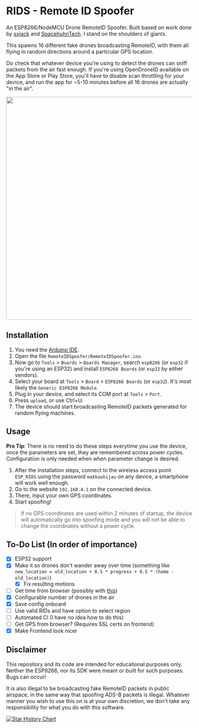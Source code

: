# RIDS - Remote ID Spoofer

An ESP8266/NodeMCU Drone RemoteID Spoofer.
Built based on work done by [sxjack](https://github.com/sxjack/uav_electronic_ids) and [SpacehuhnTech](https://github.com/SpacehuhnTech/esp8266_deauther).
I stand on the shoulders of giants.

This spawns 16 different fake drones broadcasting RemoteID, with them all flying in random directions around a particular GPS location.

Do check that whatever device you're using to detect the drones can sniff packets from the air fast enough.
If you're using OpenDroneID available on the App Store or Play Store, you'll have to disable scan throttling for your device, and run the app for ~5-10 minutes before all 16 drones are actually "in the air".

<img src="./images/proof.jpg"  width="600">

## Installation

1. You need the [Arduino IDE](https://www.arduino.cc/en/software).
2. Open the file `RemoteIDSpoofer/RemoteIDSpoofer.ino`.
3. Now go to `Tools` > `Boards` > `Boards Manager`, search `esp8266` (or `esp32` if you're using an ESP32) and install `ESP8266 Boards` (or `esp32` by either vendors).
4. Select your board at `Tools` > `Board` > `ESP8266 Boards` (or `esp32`). It's most likely the `Generic ESP8266 Module`.
5. Plug in your device, and select its COM port at `Tools` > `Port`.
6. Press `upload`, or use Ctrl+U.
7. The device should start broadcasting RemoteID packets generated for random flying machines.

## Usage

**Pro Tip**:
There is no need to do these steps everytime you use the device, once the parameters are set, they are remembered across power cycles.
Configuration is only needed when when parameter change is desired.

1. After the installation steps, connect to the wireless access point `ESP_RIDS` using the password `makkauhijau` on any device, a smartphone will work well enough.
2. Go to the website `192.168.4.1` on the connected device.
3. There, input your own GPS coordinates.
4. Start spoofing!

> If no GPS coordinates are used within 2 minutes of startup, the device will automatically go into spoofing mode and you will not be able to change the coordinates without a power cycle.

## To-Do List (In order of importance)

- [x] ESP32 support
- [x] Make it so drones don't wander away over time (something like `new_location = old_location + 0.5 * progress + 0.5 * (home - old_location)`)
	- [x] Fix resulting motions	
- [ ] Get time from browser (possibly with [this](https://www.w3schools.com/jsref/jsref_gettime.asp))
- [x] Configurable number of drones in the air
- [x] Save config onboard
- [ ] Use valid RIDs and have option to select region
- [ ] Automated CI (I have no idea how to do this)
- [ ] Get GPS from browser? (Requires SSL certs on frontend)
- [x] Make Frontend look nicer

## Disclaimer

This repository and its code are intended for educational purposes only.
Neither the ESP8266, nor its SDK were meant or built for such purposes.
Bugs can occur!

It is also illegal to be broadcasting fake RemoteID packets in public airspace, in the same way that spoofing ADS-B packets is illegal.
Whatever manner you wish to use this on is at your own discretion, we don't take any responsibility for what you do with this software.

[![Star History Chart](https://api.star-history.com/svg?repos=jjshoots/RemoteIDSpoofer&type=Date)](https://star-history.com/#jjshoots/RemoteIDSpoofer&Date)
